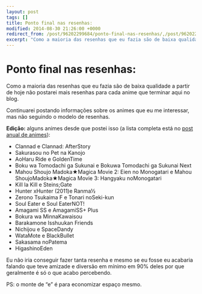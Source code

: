 ```yaml
---
layout: post
tags: []
title: Ponto final nas resenhas:
modified: 2014-08-30 21:26:00 +0000
redirect_from: /post/96202299684/ponto-final-nas-resenhas/,/post/96202299684/
excerpt: "Como a maioria das resenhas que eu fazia são de baixa qualidade a partir de hoje não postarei mais resenhas para cada anime que terminar aqui no blog."
---
```


Ponto final nas resenhas:
=========================

Como a maioria das resenhas que eu fazia são de baixa qualidade a partir
de hoje não postarei mais resenhas para cada anime que terminar aqui no
blog.

Continuarei postando informações sobre os animes que eu me interessar,
mas não seguindo o modelo de resenhas.

**Edição:** alguns animes desde que postei isso (a lista completa está
no [post anual de
animes](https://qgustavor.tk/animes-e-mangas-de-2014)):

-   Clannad e Clannad: AfterStory
-   Sakurasou no Pet na Kanojo
-   AoHaru Ride e GoldenTime
-   Boku wa Tomodachi ga Sukunai e Bokuwa Tomodachi ga Sukunai Next
-   Mahou Shoujo Madoka★Magica Movie 2: Eien no Monogatari e Mahou ShoujoMadoka★Magica Movie 3: Hangyaku noMonogatari
-   Kill la Kill e Steins;Gate
-   Hunter xHunter (2011)e Ranma½
-   Zerono Tsukaima F e Tonari noSeki-kun
-   Soul Eater e Soul EaterNOT!
-   Amagami SS e AmagamiSS+ Plus
-   Bokura wa MinnaKawaisou
-   Barakamone Isshuukan Friends
-   Nichijou e SpaceDandy
-   WataMote e BlackBullet
-   Sakasama noPatema
-   HigashinoEden

Eu não iria conseguir fazer tanta resenha e mesmo se eu fosse eu acabaria
falando que teve amizade e diversão em mínimo em 90% deles por que
geralmente é só o que acabo percebendo.


PS: o monte de “e” é para economizar espaço mesmo.
